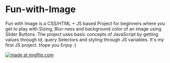 # Fun-with-Image
Fun with Image is a CSS/HTML + JS based Project for beginners where you get to play with Sizing, Blur-ness and background color of an image using Slider Buttons. 
The project uses basic concepts of JavaScript by getting values through Id, query Selectors and styling through JS variables.
It's my first JS project. Hope you Enjoy :) 

<a href="https://imgflip.com/gif/30kch6"><img src="https://i.imgflip.com/30kch6.gif" title="made at imgflip.com"/></a>
